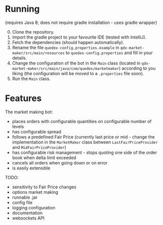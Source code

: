 # Running

(requires Java 8; does not require gradle installation - uses gradle wrapper)

0. Clone the repository.
1. Import the gradle project to your favourite IDE (tested with IntelliJ).
2. Fetch the dependencies (should happen automatically).
3. Rename the file `quedex-config.properties.example` in `qdx-market-maker/src/main/resources` to `quedex-config.properties` and fill in your details.
4. Change the configuration of the bot in the `Main` class (located in `qdx-market-maker/src/main/java/com/quedex/marketmaker`) according to you liking (the configuration will be moved to a `.properties` file soon).
5. Run the `Main` class.

# Features

The market making bot:
* places orders with configurable quantities on configurable number of levels
* has configurable spread
* follows a predefined Fair Price (currently last price or mid - change the implementation in the `MarketMaker` class between `LastFairPriceProvider` and `MidFairPriceProvider`)
* has configurable risk management - stops quoting one side of the order book when delta limit exceeded
* cancels all orders when going down or on error
* is easily extensible

TODO:
* sensitivity to Fair Price changes
* options market making
* runnable .jar
* config file
* logging configuration
* documentation
* websockets API
